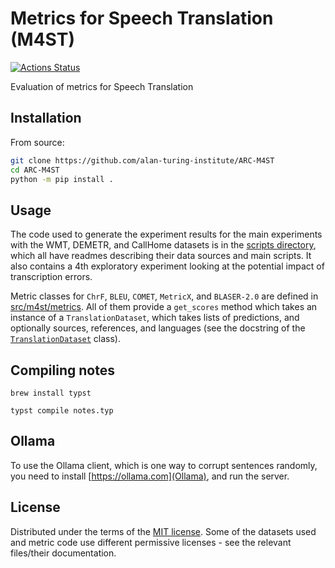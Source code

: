 # Metrics for Speech Translation (M4ST)

[![Actions Status][actions-badge]][actions-link]

Evaluation of metrics for Speech Translation

## Installation

From source:
```bash
git clone https://github.com/alan-turing-institute/ARC-M4ST
cd ARC-M4ST
python -m pip install .
```

## Usage

The code used to generate the experiment results for the main experiments with the WMT, DEMETR, and CallHome datasets is in the [scripts directory](https://github.com/alan-turing-institute/ARC-m4st/tree/main/scripts), which all have readmes describing their data sources and main scripts. It also contains a 4th exploratory experiment looking at the potential impact of transcription errors.

Metric classes for `ChrF`, `BLEU`, `COMET`, `MetricX`, and `BLASER-2.0` are defined in [src/m4st/metrics](https://github.com/alan-turing-institute/ARC-m4st/tree/main/src/m4st/metrics). All of them provide a `get_scores` method which takes an instance of a `TranslationDataset`, which takes lists of predictions, and optionally sources, references, and languages (see the docstring of the [`TranslationDataset`](https://github.com/alan-turing-institute/ARC-m4st/blob/main/src/m4st/metrics/base.py#L7) class).

## Compiling notes

`brew install typst`

`typst compile notes.typ`


## Ollama

To use the Ollama client, which is one way to corrupt sentences randomly, you need to install [https://ollama.com](Ollama), and run the server.

## License

Distributed under the terms of the [MIT license](LICENSE). Some of the datasets used and metric code use different permissive licenses - see the relevant files/their documentation.


<!-- prettier-ignore-start -->
[actions-badge]:            https://github.com/alan-turing-institute/ARC-M4ST/workflows/CI/badge.svg
[actions-link]:             https://github.com/alan-turing-institute/ARC-M4ST/actions
<!-- prettier-ignore-end -->

